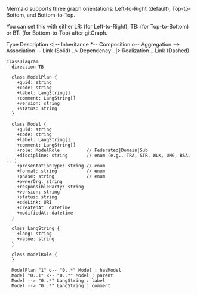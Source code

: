 Mermaid supports three graph orientations: Left-to-Right (default), Top-to-Bottom, and Bottom-to-Top.

You can set this with either LR: (for Left-to-Right), TB: (for Top-to-Bottom) or BT: (for Bottom-to-Top) after gitGraph.

Type	Description
<|--	Inheritance
*--	Composition
o--	Aggregation
-->	Association
--	Link (Solid)
..>	Dependency
..|>	Realization
..	Link (Dashed)


```mermaid
classDiagram
  direction TB

  class ModelPlan {
    +guid: string
    +code: string
    +label: LangString[]
    +comment: LangString[]
    +version: string
    +status: string
  }

  class Model {
    +guid: string
    +code: string
    +label: LangString[]
    +comment: LangString[]
    +role: ModelRole          // Federated|Domain|Sub
    +discipline: string       // enum (e.g., TRA, STR, WLK, UMG, BSA, ...)
    +presentationType: string // enum
    +format: string           // enum
    +phase: string            // enum
    +ownerOrg: string
    +responsibleParty: string
    +version: string
    +status: string
    +cdeLink: URI
    +createdAt: datetime
    +modifiedAt: datetime
  }

  class LangString {
    +lang: string
    +value: string
  }

  class ModelRole {
  }

  ModelPlan "1" o-- "0..*" Model : hasModel
  Model "0..1" <-- "0..*" Model : parent
  Model --> "0..*" LangString : label
  Model --> "0..*" LangString : comment
  ```
